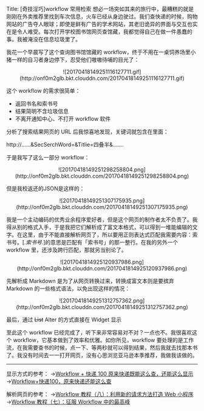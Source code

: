 Title: [奇技淫巧]workflow 常用检索
想必一场突如其来的旅行中，最糟糕的就是刚刚在外卖推荐里找到车次信息，火车已经从身边驶过。我们查快递的时候，购物网站的广告夺人眼球；即使是鲜有广告的学术网站，其老旧诡异的界面与交互也实在是令人难受。每次打开学校图书馆网页查馆藏，我都觉得自己在做一件愚蠢的事。我被淹没在信息垃圾里了。

我花一个早晨写了这个查询图书馆馆藏的 workflow，终于不用在一桌饲养场里小猪一样的自习者身边停下，忍受他们嗷嗷待哺的目光了：

<center>![20170418149251116127711.gif](http://onf0m2glb.bkt.clouddn.com/20170418149251116127711.gif)</center>

这个 workflow 的需求很简单：

* 返回书名和索书号
* 结果简明不含垃圾信息
* 不离开通知中心、不打开 workflow 软件

分析了搜索结果网页的 URL 后我惊喜地发现，关键词就包含在里面：

http://......&SecSerchWord=&Titlie=四叠半&.......

于是我写了这么一部分 workflow：

<center>![20170418149251298258804.png](http://onf0m2glb.bkt.clouddn.com/20170418149251298258804.png)</center>

但是我校返还的JSON是这样的：

<center>![20170418149251307175935.png](http://onf0m2glb.bkt.clouddn.com/20170418149251307175935.png)</center>

我是一个主动编码的优秀业余程序爱好者，但是这个网页的制作者太不负责了。我得从别的格式入手，于是我把它们解析成了富文本格式，可以得到一堆能编辑的文字。在这里，由于不能直接解析网页了，所以要用正则表达式匹配我需要内容：索书号。[.*索书号.*]的意思是匹配有「索书号」的那一整行。在我的另外一个 workflow 里，还涉及跨行匹配，那就另当别论了。

<center>![2017041814925120937986.png](http://onf0m2glb.bkt.clouddn.com/2017041814925120937986.png)</center>

先解析成 Markdown 是为了从网页转换过来，转换成富文本则是要摈弃 Markdown 的一些格式语法，以免出现这样的情况：

<center>![20170418149251312757362.png](http://onf0m2glb.bkt.clouddn.com/20170418149251312757362.png)</center>

最后，通过 ~~List~~ Alter 的方式直接在 Widget 显示

至此这个 workflow 已经完成了，听下来非常容易对不对？一点也不。我很喜欢这个 workflow，它基本做到了效率和优雅。如你所见，workflow 要处理的是工作流，在我需要查书的时候，点一下、等两秒就可以得到结果，然后我就去找那本书了。我没有时间去一一打开网页，没有心思浏览亚马逊本季推荐，我做我该做的。

****

显示方式的参考：
→[Workflow + 快递 100 原来快递既能这么查，还能这么显示](https://sspai.com/post/36865)
→[Workflow+快递100，原来快递还能这么查](https://sspai.com/post/35383)

解析网页的参考：
→[Workflow 教程（八）：利用新的请求方法打造 Web 小程序](https://sspai.com/post/35857)
→[Workflow 教程（七）：征服 Workflow 中的最高峰](https://sspai.com/post/30870)